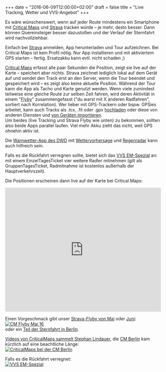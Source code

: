 +++
date = "2016-06-09T12:00:00+02:00"
draft = false
title = "Live Tracking, Wetter und VVS-Angebot"
+++

Es wäre wünschenswert, wenn auf jeder Route mindestens ein Smartphone mit <a href="http://criticalmaps.net/map#11/48.8094/9.1949">Critical Maps</a> und <a href="http://www.strava.com/clubs/61260">Strava</a> tracken würde – je mehr, desto besser. Dann können Quereinsteiger besser dazustoßen und der Verlauf der Sternfahrt wird nachvollziehbar.

Einfach bei <a href="https://de.wikipedia.org/wiki/Strava">Strava</a> anmelden, App herunterladen und Tour aufzeichnen.
Bei Critical Maps ist kein Profil nötig. Nur App installieren und mit aktiviertem GPS starten – fertig.
Ersatzakku kann evtl. nicht schaden ;)

<a href="https://www.facebook.com/criticalmaps/">Critical Maps</a> erfasst alle paar Sekunden die Position, zeigt sie live auf der Karte – speichert aber nichts. Strava zeichnet lediglich lokal auf dem Gerät auf und sendet den Track erst an den Server, wenn die Tour beendet und gespeichert wird – es zeigt also keine aktuelle Position. Während der Tour kann die App als Tacho und Karte genutzt werden. Wenn viele zumindest teilweise eine gleiche Route zur selben Zeit fahren, wird deren Aktivität in einem "<a href="http://labs.strava.com/flyby/">Flyby</a>" zusammengefasst ("du warst mit X anderen Radfahren", sortiert nach Korrelation). Wer lieber mit GPS-Trackern oder bspw. GPSies arbeitet, kann auch Tracks als .tcx, .fit oder .gpx <a href="https://www.strava.com/upload/select">hochladen</a> oder diese von anderen Diensten und <a href="https://www.strava.com/upload/device">von Geräten importieren</a>.<br>Um beides (live Tracking und Strava Flyby wie unten) zu bekommen, sollten also beide Apps parallel laufen. Viel mehr Akku zieht das nicht, weil GPS ohnehin aktiv ist.

Die <a href="http://www.dwd.de/DE/leistungen/warnwetterapp/warnwetterapp.html">Warnwetter-App des DWD</a> mit <a href="https://www.meteoblue.com/de/wetter/vorhersage/multimodel/stuttgart_deutschland_2825297">Wettervorhersage</a> und <a href="http://www.niederschlagsradar.de/h3.aspx?j=&type=loop1stunde&c=1&regio=hdb">Regenradar</a> kann auch hilfreich sein. 

Falls es die Rückfahrt verregnen sollte, bietet sich das <a href="http://www.vvs.de/em-spezial/">VVS EM-Spezial</a> an: mit einem EinzelTagesTicket vier weitere Radler mitnehmen (gilt als GruppenTagesTicket, Radmitnahme ist kostenlos außerhalb der Hauptverkehrszeit).

Die Positionen erscheinen dann live auf der Karte bei Critical Maps:<br>
 <iframe width="100%" height="400" src="http://criticalmaps.net/map-embed#10/48.7661/9.22442" frameborder="0" allowfullscreen></iframe>

Einen Vorgeschmack gibt unser <a href="http://labs.strava.com/flyby/viewer/#567667567?c=u0wt2f4w&z=C&t=1NBGG5&a=b-vVIdix1SGjgdUhInDVIbMb1iHPMNYhYXXVIawf3CH5HdUhIL0dIvvp4yFpDdUhs3TVIbfE1CFCtNUh60bjIVFB1SGv9Ncha9_UIXHD1iHn4tUhwZ_ZIQjX1SGWstkhLnQHIo6xEyOvodkh7bTcIQ&x=15_w&s=C8">Strava-Flyby von Mai</a> oder <a href="http://labs.strava.com/flyby/viewer/#597335608?c=u0wt2qvg&z=E&t=1NKRHG&a=OJ6aI85ioiMq6poj5P2bIy2UmiP0pJoj2pObI2krnSNzJJwjH76aI7QKmiOq8pojtfCbIx2OmiNjnp0jBKuaI68FrCNP-Jsj&s=6H">Juni</a>:<br>
<a href="http://gph.is/1Ul0rSF#"><img src="http://i.giphy.com/l41YuxTjlBMwSxoUU.gif" alt="CM Flyby Mai 16" ></a><br>
oder ein <a href="http://labs.strava.com/flyby/viewer/#599308654?c=u336s9nn&z=B&t=1NK-g8&a=brm4IwUgvCPE9rgjd8K3I-gxvSPcCNkj7EC4IwzNuSMgT70jX4y_I3WWtiMpp7cjLlvdI5NdviNLsb4jXEy3I6CwuSNJvrgjFui2I_-xtyM47rkjIDe3I2iauCPE5LcjnOm3I7XvuCPoXLcj2f7PI2HLuiP_ILojrAS6I4k6vSPt6rcjMDa4I7IsuSO90boj0S24I7nMtyM_E7cjXUu3I7NgtyNh1rgjhmy4I7KawCM&s=AG">Teil der Sternfahrt in Berlin</a>.

<a href="https://www.youtube.com/watch?v=yjZBNsnXKKU&list=UUa5cUnTPBOpPBJUUPLn15qg">Videos von CriticalMaps sammelt Stephan Lindauer</a>, die <a href="https://www.facebook.com/Critical-Mass-Berlin-74806304846/">CM Berlin</a> kam kürzlich auf eine beachtliche Länge:<br>
<a href="https://scontent.ftxl1-1.fna.fbcdn.net/t31.0-8/13301451_10154185192469847_2873342219330812167_o.jpg#"><img src="https://scontent.ftxl1-1.fna.fbcdn.net/v/t1.0-0/s526x395/13322128_10154185192469847_2873342219330812167_n.jpg?oh=0921c549ae3fc99159cb8a7b56917d3c&oe=57C5EECE" alt="CriticalMaps bei der CM Berlin"></a>
 
Falls es die Rückfahrt verregnet:<br>
<a href="http://www.vvs.de/em-spezial/"><img src="http://www.vvs.de/fileadmin/user_upload/VVS-8-16-1152_EM-Spezial_HP_Banner_Unterseite_480x240px.png" alt="VVS EM-Spezial"></a>
